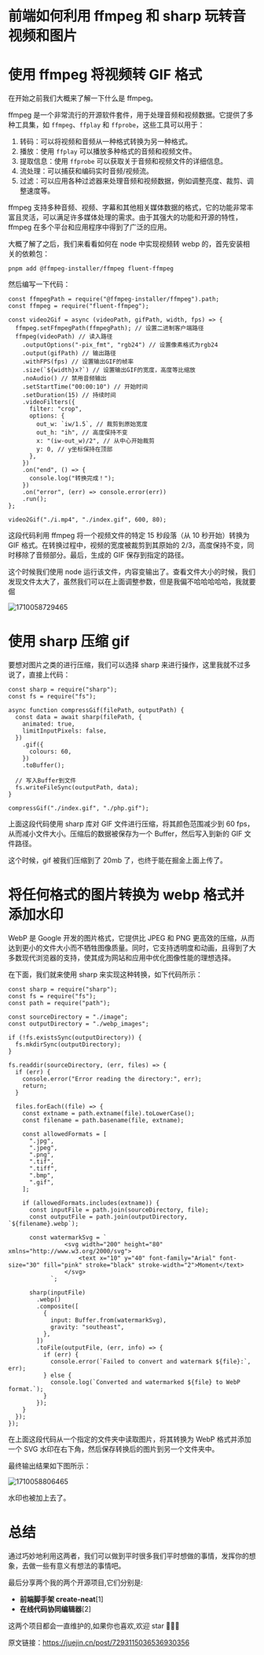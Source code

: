 # 前端如何利用 ffmpeg 和 sharp 玩转音视频和图片

# 使用 ffmpeg 将视频转 GIF 格式

在开始之前我们大概来了解一下什么是 ffmpeg。

ffmpeg 是一个非常流行的开源软件套件，用于处理音频和视频数据。它提供了多种工具集，如 `ffmpeg`、`ffplay` 和 `ffprobe`，这些工具可以用于：

1. 转码：可以将视频和音频从一种格式转换为另一种格式。
2. 播放：使用 `ffplay` 可以播放多种格式的音频和视频文件。
3. 提取信息：使用 `ffprobe` 可以获取关于音频和视频文件的详细信息。
4. 流处理：可以捕获和编码实时音频/视频流。
5. 过滤：可以应用各种过滤器来处理音频和视频数据，例如调整亮度、裁剪、调整速度等。

ffmpeg 支持多种音频、视频、字幕和其他相关媒体数据的格式，它的功能非常丰富且灵活，可以满足许多媒体处理的需求。由于其强大的功能和开源的特性，ffmpeg 在多个平台和应用程序中得到了广泛的应用。

大概了解了之后，我们来看看如何在 node 中实现视频转 webp 的，首先安装相关的依赖包：

```
pnpm add @ffmpeg-installer/ffmpeg fluent-ffmpeg
```

然后编写一下代码：

```
const ffmpegPath = require("@ffmpeg-installer/ffmpeg").path;
const ffmpeg = require("fluent-ffmpeg");

const video2Gif = async (videoPath, gifPath, width, fps) => {
  ffmpeg.setFfmpegPath(ffmpegPath); // 设置二进制客户端路径
  ffmpeg(videoPath) // 读入路径
    .outputOptions("-pix_fmt", "rgb24") // 设置像素格式为rgb24
    .output(gifPath) // 输出路径
    .withFPS(fps) // 设置输出GIF的帧率
    .size(`${width}x?`) // 设置输出GIF的宽度，高度等比缩放
    .noAudio() // 禁用音频输出
    .setStartTime("00:00:10") // 开始时间
    .setDuration(15) // 持续时间
    .videoFilters({
      filter: "crop",
      options: {
        out_w: `iw/1.5`, // 裁剪到原始宽度
        out_h: "ih", // 高度保持不变
        x: "(iw-out_w)/2", // 从中心开始裁剪
        y: 0, // y坐标保持在顶部
      },
    })
    .on("end", () => {
      console.log("转换完成！");
    })
    .on("error", (err) => console.error(err))
    .run();
};

video2Gif("./i.mp4", "./index.gif", 600, 80);
```

这段代码利用 ffmpeg 将一个视频文件的特定 15 秒段落（从 10 秒开始）转换为 GIF 格式。在转换过程中，视频的宽度被裁剪到其原始的 2/3，高度保持不变，同时移除了音频部分。最后，生成的 GIF 保存到指定的路径。

这个时候我们使用 node 运行该文件，内容变输出了。查看文件大小的时候，我们发现文件太大了，虽然我们可以在上面调整参数，但是我偏不哈哈哈哈哈，我就要倔

![1710058729465](C:\Users\Administrator\AppData\Roaming\Typora\typora-user-images\1710058729465.png)

# 使用 sharp 压缩 gif

要想对图片之类的进行压缩，我们可以选择 sharp 来进行操作，这里我就不过多说了，直接上代码：

```
const sharp = require("sharp");
const fs = require("fs");

async function compressGif(filePath, outputPath) {
  const data = await sharp(filePath, {
    animated: true,
    limitInputPixels: false,
  })
    .gif({
      colours: 60,
    })
    .toBuffer();

  // 写入Buffer到文件
  fs.writeFileSync(outputPath, data);
}

compressGif("./index.gif", "./php.gif");
```

上面这段代码使用 sharp 库对 GIF 文件进行压缩，将其颜色范围减少到 60 fps，从而减小文件大小。压缩后的数据被保存为一个 Buffer，然后写入到新的 GIF 文件路径。

这个时候，gif 被我们压缩到了 20mb 了，也终于能在掘金上面上传了。



# 将任何格式的图片转换为 webp 格式并添加水印

WebP 是 Google 开发的图片格式，它提供比 JPEG 和 PNG 更高效的压缩，从而达到更小的文件大小而不牺牲图像质量。同时，它支持透明度和动画，且得到了大多数现代浏览器的支持，使其成为网站和应用中优化图像性能的理想选择。

在下面，我们就来使用 sharp 来实现这种转换，如下代码所示：

```
const sharp = require("sharp");
const fs = require("fs");
const path = require("path");

const sourceDirectory = "./image";
const outputDirectory = "./webp_images";

if (!fs.existsSync(outputDirectory)) {
  fs.mkdirSync(outputDirectory);
}

fs.readdir(sourceDirectory, (err, files) => {
  if (err) {
    console.error("Error reading the directory:", err);
    return;
  }

  files.forEach((file) => {
    const extname = path.extname(file).toLowerCase();
    const filename = path.basename(file, extname);

    const allowedFormats = [
      ".jpg",
      ".jpeg",
      ".png",
      ".tif",
      ".tiff",
      ".bmp",
      ".gif",
    ];

    if (allowedFormats.includes(extname)) {
      const inputFile = path.join(sourceDirectory, file);
      const outputFile = path.join(outputDirectory, `${filename}.webp`);

      const watermarkSvg = `
                <svg width="200" height="80" xmlns="http://www.w3.org/2000/svg">
                    <text x="10" y="40" font-family="Arial" font-size="30" fill="pink" stroke="black" stroke-width="2">Moment</text>
                </svg>
            `;

      sharp(inputFile)
        .webp()
        .composite([
          {
            input: Buffer.from(watermarkSvg),
            gravity: "southeast",
          },
        ])
        .toFile(outputFile, (err, info) => {
          if (err) {
            console.error(`Failed to convert and watermark ${file}:`, err);
          } else {
            console.log(`Converted and watermarked ${file} to WebP format.`);
          }
        });
    }
  });
});
```

在上面这段代码从一个指定的文件夹中读取图片，将其转换为 WebP 格式并添加一个 SVG 水印在右下角，然后保存转换后的图片到另一个文件夹中。

最终输出结果如下图所示：

![1710058806465](C:\Users\Administrator\AppData\Roaming\Typora\typora-user-images\1710058806465.png)

水印也被加上去了。

# 总结

通过巧妙地利用这两者，我们可以做到平时很多我们平时想做的事情，发挥你的想象，去做一些有意义有想法的事情吧。

最后分享两个我的两个开源项目,它们分别是:

- **前端脚手架 create-neat**[1]
- **在线代码协同编辑器**[2]

这两个项目都会一直维护的,如果你也喜欢,欢迎 star 🚗🚗🚗



原文链接：https://juejin.cn/post/7293115036536930356